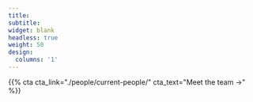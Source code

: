 ```yaml
---
title:
subtitle:
widget: blank
headless: true
weight: 50
design:
  columns: '1'
---
```


{{% cta cta_link="./people/current-people/" cta_text="Meet the team →" %}}
